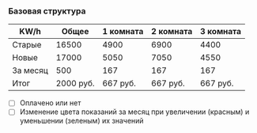 ### Базовая структура
|KW/h|Общее|1 комната|2 комната|3 комната|
|---|---|---|---|---|
|Старые|16500|4900|6900|4400|
|Новые |17000|5050|7050|4550|
|За месяц|500|167|167|167|
|Итог|2000 руб.|667 руб.|667 руб.|667 руб.|

- [ ] Оплачено или нет
- [ ] Изменение цвета показаний за месяц при увеличении (красным) и уменьшении (зеленым) их значений
